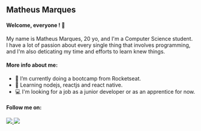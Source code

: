 ## Matheus Marques

#### Welcome, everyone ! 👋

My name is Matheus Marques, 20 yo, and I'm a Computer Science student. 
I have a lot of passion about every single thing that involves programming, and I'm also deticating my time and efforts to learn knew things.

#### More info about me:

- 🔭 I’m currently doing a bootcamp from Rocketseat.
- 📗 Learning nodejs, reactjs and react native. 
- 💻 I'm looking for a job as a junior developer or as an apprentice for now.  

#### Follow me on: 

<p>
<a href="https://www.linkedin.com/in/matheus-marques-0558921b4/">
  <img src="https://img.shields.io/badge/LinkedIn-blue?style=flat&logo=linkedin&labelColor=white">
</a>
<a href="mailto:marquesmatheusoliveira01@gmail.com">
  <img src="https://img.shields.io/badge/Gmail-red?style=flat&logo=gmail&labelColor=white"/>
</a>
</p>



